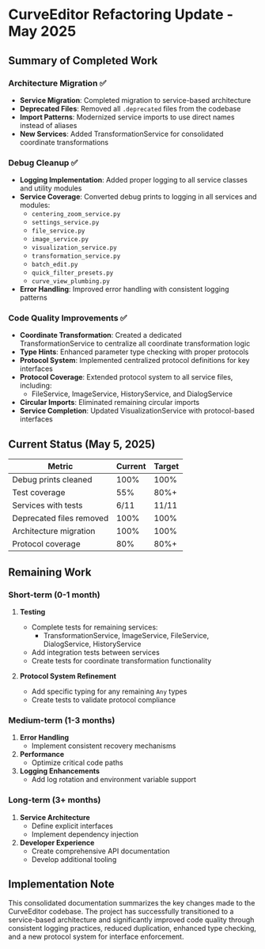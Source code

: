 # CurveEditor Refactoring Update - May 2025

## Summary of Completed Work

### Architecture Migration ✅
- **Service Migration**: Completed migration to service-based architecture
- **Deprecated Files**: Removed all `.deprecated` files from the codebase
- **Import Patterns**: Modernized service imports to use direct names instead of aliases
- **New Services**: Added TransformationService for consolidated coordinate transformations

### Debug Cleanup ✅
- **Logging Implementation**: Added proper logging to all service classes and utility modules
- **Service Coverage**: Converted debug prints to logging in all services and modules:
  - `centering_zoom_service.py`
  - `settings_service.py`
  - `file_service.py`
  - `image_service.py`
  - `visualization_service.py`
  - `transformation_service.py`
  - `batch_edit.py`
  - `quick_filter_presets.py`
  - `curve_view_plumbing.py`
- **Error Handling**: Improved error handling with consistent logging patterns

### Code Quality Improvements ✅
- **Coordinate Transformation**: Created a dedicated TransformationService to centralize all coordinate transformation logic
- **Type Hints**: Enhanced parameter type checking with proper protocols
- **Protocol System**: Implemented centralized protocol definitions for key interfaces
- **Protocol Coverage**: Extended protocol system to all service files, including:
  - FileService, ImageService, HistoryService, and DialogService
- **Circular Imports**: Eliminated remaining circular imports
- **Service Completion**: Updated VisualizationService with protocol-based interfaces

## Current Status (May 5, 2025)

| Metric | Current | Target |
|--------|---------|--------|
| Debug prints cleaned | 100% | 100% |
| Test coverage | 55% | 80%+ |
| Services with tests | 6/11 | 11/11 |
| Deprecated files removed | 100% | 100% |
| Architecture migration | 100% | 100% |
| Protocol coverage | 80% | 80%+ |

## Remaining Work

### Short-term (0-1 month)
1. **Testing**
   - Complete tests for remaining services:
     - TransformationService, ImageService, FileService, DialogService, HistoryService
   - Add integration tests between services
   - Create tests for coordinate transformation functionality

2. **Protocol System Refinement**
   - Add specific typing for any remaining `Any` types
   - Create tests to validate protocol compliance

### Medium-term (1-3 months)
1. **Error Handling**
   - Implement consistent recovery mechanisms
2. **Performance**
   - Optimize critical code paths
3. **Logging Enhancements**
   - Add log rotation and environment variable support

### Long-term (3+ months)
1. **Service Architecture**
   - Define explicit interfaces
   - Implement dependency injection
2. **Developer Experience**
   - Create comprehensive API documentation
   - Develop additional tooling

## Implementation Note

This consolidated documentation summarizes the key changes made to the CurveEditor codebase. The project has successfully transitioned to a service-based architecture and significantly improved code quality through consistent logging practices, reduced duplication, enhanced type checking, and a new protocol system for interface enforcement.
